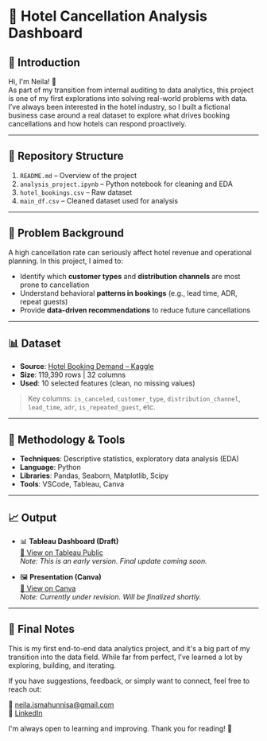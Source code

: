 # 🏨 Hotel Cancellation Analysis Dashboard

## 📌 Introduction

Hi, I'm Neila! 👋  
As part of my transition from internal auditing to data analytics, this project is one of my first explorations into solving real-world problems with data. I’ve always been interested in the hotel industry, so I built a fictional business case around a real dataset to explore what drives booking cancellations and how hotels can respond proactively.

---

## 📁 Repository Structure

1. `README.md` – Overview of the project  
2. `analysis_project.ipynb` – Python notebook for cleaning and EDA  
3. `hotel_bookings.csv` – Raw dataset  
4. `main_df.csv` – Cleaned dataset used for analysis

---

## 🧠 Problem Background

A high cancellation rate can seriously affect hotel revenue and operational planning. In this project, I aimed to:

- Identify which **customer types** and **distribution channels** are most prone to cancellation  
- Understand behavioral **patterns in bookings** (e.g., lead time, ADR, repeat guests)  
- Provide **data-driven recommendations** to reduce future cancellations

---

## 📊 Dataset

- **Source**: [Hotel Booking Demand – Kaggle](https://www.kaggle.com/datasets/jessemostipak/hotel-booking-demand)  
- **Size**: 119,390 rows | 32 columns  
- **Used**: 10 selected features (clean, no missing values)  
> Key columns: `is_canceled`, `customer_type`, `distribution_channel`, `lead_time`, `adr`, `is_repeated_guest`, etc.

---

## 🧰 Methodology & Tools

- **Techniques**: Descriptive statistics, exploratory data analysis (EDA)  
- **Language**: Python  
- **Libraries**: Pandas, Seaborn, Matplotlib, Scipy  
- **Tools**: VSCode, Tableau, Canva

---

## 📈 Output

- 📊 **Tableau Dashboard (Draft)**  
  [🔗 View on Tableau Public](https://public.tableau.com/views/CancelRateAnalysisinCityHotelandResortHotel/Dashboard1?:language=en-US&publish=yes)  
  _Note: This is an early version. Final update coming soon._

- 🖼️ **Presentation (Canva)**  
  [🔗 View on Canva](https://www.canva.com/design/DAGmxpQ8_XA/NJHpLqcv_DH2vtt7DcwKgw/edit)  
  _Note: Currently under revision. Will be finalized shortly._

---

## 💬 Final Notes

This is my first end-to-end data analytics project, and it's a big part of my transition into the data field. While far from perfect, I’ve learned a lot by exploring, building, and iterating.

If you have suggestions, feedback, or simply want to connect, feel free to reach out:

📧 neila.ismahunnisa@gmail.com  
🔗 [LinkedIn](https://www.linkedin.com/in/neila-ismahunnisa/)

I'm always open to learning and improving. Thank you for reading! 🙌